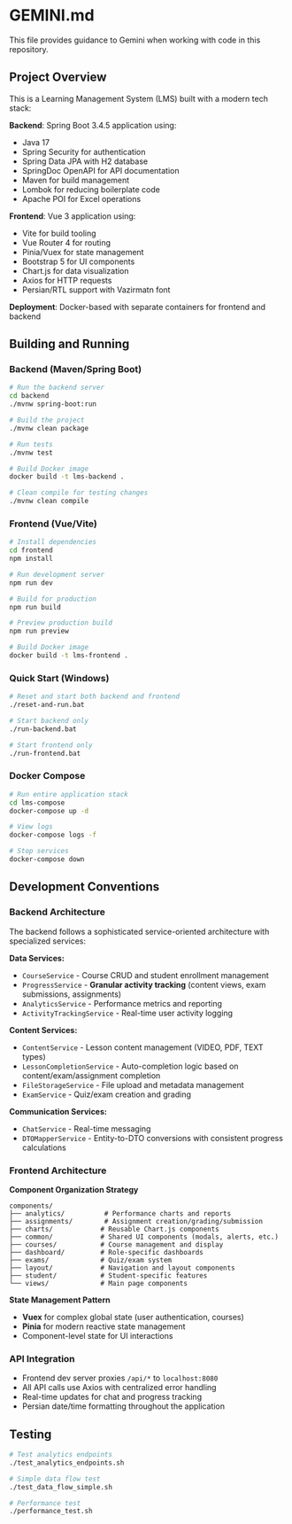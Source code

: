 # GEMINI.md

This file provides guidance to Gemini when working with code in this repository.

## Project Overview

This is a Learning Management System (LMS) built with a modern tech stack:

**Backend**: Spring Boot 3.4.5 application using:
- Java 17
- Spring Security for authentication
- Spring Data JPA with H2 database
- SpringDoc OpenAPI for API documentation
- Maven for build management
- Lombok for reducing boilerplate code
- Apache POI for Excel operations

**Frontend**: Vue 3 application using:
- Vite for build tooling
- Vue Router 4 for routing
- Pinia/Vuex for state management
- Bootstrap 5 for UI components
- Chart.js for data visualization
- Axios for HTTP requests
- Persian/RTL support with Vazirmatn font

**Deployment**: Docker-based with separate containers for frontend and backend

## Building and Running

### Backend (Maven/Spring Boot)
```bash
# Run the backend server
cd backend
./mvnw spring-boot:run

# Build the project
./mvnw clean package

# Run tests
./mvnw test

# Build Docker image
docker build -t lms-backend .

# Clean compile for testing changes
./mvnw clean compile
```

### Frontend (Vue/Vite)
```bash
# Install dependencies
cd frontend
npm install

# Run development server
npm run dev

# Build for production
npm run build

# Preview production build
npm run preview

# Build Docker image
docker build -t lms-frontend .
```

### Quick Start (Windows)
```bash
# Reset and start both backend and frontend
./reset-and-run.bat

# Start backend only
./run-backend.bat

# Start frontend only
./run-frontend.bat
```

### Docker Compose
```bash
# Run entire application stack
cd lms-compose
docker-compose up -d

# View logs
docker-compose logs -f

# Stop services
docker-compose down
```

## Development Conventions

### Backend Architecture

The backend follows a sophisticated service-oriented architecture with specialized services:

**Data Services:**
- `CourseService` - Course CRUD and student enrollment management
- `ProgressService` - **Granular activity tracking** (content views, exam submissions, assignments)
- `AnalyticsService` - Performance metrics and reporting
- `ActivityTrackingService` - Real-time user activity logging

**Content Services:**
- `ContentService` - Lesson content management (VIDEO, PDF, TEXT types)
- `LessonCompletionService` - Auto-completion logic based on content/exam/assignment completion
- `FileStorageService` - File upload and metadata management
- `ExamService` - Quiz/exam creation and grading

**Communication Services:**
- `ChatService` - Real-time messaging
- `DTOMapperService` - Entity-to-DTO conversions with consistent progress calculations

### Frontend Architecture

**Component Organization Strategy**
```
components/
├── analytics/          # Performance charts and reports
├── assignments/        # Assignment creation/grading/submission
├── charts/            # Reusable Chart.js components
├── common/            # Shared UI components (modals, alerts, etc.)
├── courses/           # Course management and display
├── dashboard/         # Role-specific dashboards
├── exams/             # Quiz/exam system
├── layout/            # Navigation and layout components
├── student/           # Student-specific features
└── views/             # Main page components
```

**State Management Pattern**
- **Vuex** for complex global state (user authentication, courses)
- **Pinia** for modern reactive state management
- Component-level state for UI interactions

### API Integration

- Frontend dev server proxies `/api/*` to `localhost:8080`
- All API calls use Axios with centralized error handling
- Real-time updates for chat and progress tracking
- Persian date/time formatting throughout the application

## Testing

```bash
# Test analytics endpoints
./test_analytics_endpoints.sh

# Simple data flow test
./test_data_flow_simple.sh

# Performance test
./performance_test.sh
```
